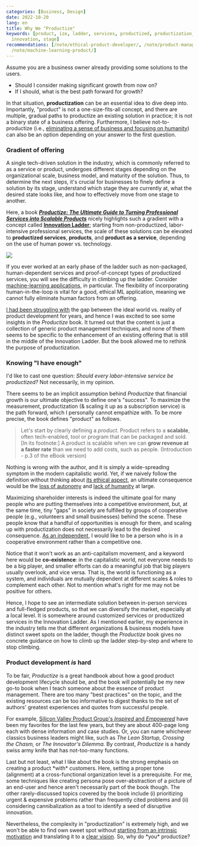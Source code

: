 ```yaml
---
categories: [Business, Design]
date: 2022-10-20
lang: en
title: Why We "Productize"
keywords: [product, ize, ladder, services, productized, productization, book, offering,
  innovation, stage]
recommendations: [/note/ethical-product-developer/, /note/product-management-and-bullshit-job/,
  /note/machine-learning-product/]
---
```


Assume you are a business owner already providing some solutions to the users.

- Should I consider making significant growth from now on?  
- If I should, what is the best path forward for growth? 

In that situation, **productization** can be an essential idea to dive deep into. Importantly, "product" is not a one-size-fits-all concept, and there are multiple, gradual paths to productize an existing solution in practice; it is not a binary state of a business offering. Furthermore, I believe not-to-productize (i.e., [eliminating a sense of business and focusing on humanity](/note/internet-for-the-people/)) can also be an option depending on your answer to the first question.

### Gradient of offering

A single tech-driven solution in the industry, which is commonly referred to as a service or product, undergoes different stages depending on the organizational scale, business model, and maturity of the solution. Thus, to determine the next steps, it's crucial for businesses to finely define a solution by its stage, understand which stage they are currently at, what the desired state looks like, and how to effectively move from one stage to another.

Here, a book ***[Productize: The Ultimate Guide to Turning Professional Services into Scalable Products](https://www.vecteris.com/productize-book-tools)*** nicely highlights such a gradient with a concept called **[Innovation Ladder](https://www.vecteris.com/blog/productization-turning-services-into-products)**; starting from non-productized, labor-intensive professional services, the scale of these solutions can be elevated to **productized services**, **products**, and **product as a service**, depending on the use of human power vs. technology.

<a href="https://www.amazon.ca/Productize-Ultimate-Professional-Services-Scalable/dp/1736929615?&linkCode=li2&tag=takuti-20&linkId=8d5c50205e1fe0eab92df479fb5d13cc&language=en_CA&ref_=as_li_ss_il" target="_blank"><img border="0" src="//ws-na.amazon-adsystem.com/widgets/q?_encoding=UTF8&ASIN=1736929615&Format=_SL160_&ID=AsinImage&MarketPlace=CA&ServiceVersion=20070822&WS=1&tag=takuti-20&language=en_CA" ></a><img src="https://ir-ca.amazon-adsystem.com/e/ir?t=takuti-20&language=en_CA&l=li2&o=15&a=1736929615" width="1" height="1" border="0" alt="" style="border:none !important; margin:0px !important;" />

If you ever worked at an early phase of the ladder such as non-packaged, human-dependent services and proof-of-concept types of productized services, you will see the difficulty in climbing up the ladder. Consider [machine-learning applications](/note/machine-learning-product/), in particular. The flexibility of incorporating human-in-the-loop is vital for a good, ethical ML application, meaning we cannot fully eliminate human factors from an offering.

[I had been struggling with](/note/becoming-a-product-manager/) the gap between the ideal world vs. reality of product development for years, and hence I was excited to see some insights in the *Productize* book. It turned out that the content is just a collection of generic product management techniques, and none of them seems to be specific to the enhancement of an existing offering that is still in the middle of the Innovation Ladder. But the book allowed me to rethink the purpose of productization.

### Knowing "I have enough"

I'd like to cast one question: *Should every labor-intensive service be productized?* Not necessarily, in my opinion.

There seems to be an implicit assumption behind *Productize* that financial growth is our ultimate objective to define one's "success". To maximize the measurement, productization (& scaling it up as a subscription service) is the path forward, which I personally cannot empathize with. To be more precise, the book defines "product" as follows.

> Let's start by clearly defining a *product*. Product refers to a **scalable**, often tech-enabled, tool or program that can be packaged and sold. [In its footnote:] A product is scalable when we can **grow revenue at a faster rate** than we need to add costs, such as people. (Introduction - p.3 of the eBook version)

Nothing is wrong with the author, and it is simply a wide-spreading symptom in the modern capitalistic world. Yet, if we naively follow the definition without thinking about [its ethical aspect](/note/foundations-of-humane-technology/), an ultimate consequence would be the [loss of autonomy](/note/autonomy-vs-algorithmic-recommendation/) and [lack of humanity](/note/internet-for-the-people/) at large.

Maximizing shareholder interests is indeed the ultimate goal for many people who are putting themselves into a competitive environment, but, at the same time, tiny "gaps" in society are fulfilled by groups of cooperative people (e.g., volunteers and small businesses) behind the scene. These people know that a handful of opportunities is enough for them, and scaling up with productization does not necessarily lead to the desired consequence. [As an independent](/note/first-month-as-self-employed/), I would like to be a person who is in a cooperative environment rather than a competitive one.

Notice that it won't work as an anti-capitalism movement, and a keyword here would be **co-existence**: in the capitalistic world, not everyone needs to be a big player, and smaller efforts can do a meaningful job that big players usually overlook, and vice versa. That is, the world is functioning as a system, and individuals are mutually dependent at different scales & roles to complement each other. Not to mention what's right for me may not be positive for others.

Hence, I hope to see an intermediate solution between in-person services and full-fledged products, so that we can diversify the market, especially at a local level. It is somewhere around customized services or productized services in the Innovation Ladder. As I mentioned earlier, my experience in the industry tells me that different organizations & business models have distinct sweet spots on the ladder, though the *Productize* book gives no concrete guidance on how to climb up the ladder step-by-step and where to stop climbing.

### Product development *is* hard

To be fair, *Productize* is a great handbook about how a good product development lifecycle should be, and the book will potentially be my new go-to book when I teach someone about the essence of product management. There are too many "best practices" on the topic, and the existing resources can be too informative to digest thanks to the set of authors' greatest experiences and quotes from successful people. 

For example, [Silicon Valley Product Group's *Inspired* and *Empowered*](https://www.svpg.com/inspired-and-empowered/) have been my favorites for the last few years, but they are about 400-page long each with dense information and case studies. Or, you can name whichever classics business leaders might like, such as *The Lean Startup, Crossing the Chasm,* or *The Innovator's Dilemma.* By contrast, *Productize* is a handy swiss army knife that has not-too-many functions.

Last but not least, what I like about the book is the strong emphasis on creating a product \*with\* customers. Here, setting a proper tone (alignment) at a cross-functional organization level is a prerequisite. For me, some techniques like creating persona pose over-abstraction of a picture of an end-user and hence aren't necessarily part of the book though. The other rarely-discussed topics covered by the book include (i) prioritizing urgent & expensive problems rather than frequently cited problems and (ii) considering cannibalization as a tool to identify a seed of disruptive innovation.

Nevertheless, the complexity in "productization" is extremely high, and we won't be able to find own sweet spot without [starting from an intrinsic motivation](/note/product-management-and-bullshit-job/) and translating it to a [clear vision](/note/definition-of-done/). So, why do \*you\* productize?

